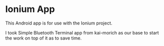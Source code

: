 
# Ionium App

This Android app is for use with the Ionium project.

I took Simple Bluetooth Terminal app from kai-morich as our base to start the work on top of it as to save time.
